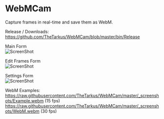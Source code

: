 WebMCam
=======

Capture frames in real-time and save them as WebM.


Release / Downloads:
https://github.com/TheTarkus/WebMCam/blob/master/bin/Release

Main Form<br/>
![ScreenShot](https://raw.githubusercontent.com/TheTarkus/WebMCam/master/_screenshots/main.png)

Edit Frames Form<br/>
![ScreenShot](https://raw.githubusercontent.com/TheTarkus/WebMCam/master/_screenshots/frames.png)

Settings Form<br/>
![ScreenShot](https://raw.githubusercontent.com/TheTarkus/WebMCam/master/_screenshots/settings.png)

WebM Examples:<br/>
https://raw.githubusercontent.com/TheTarkus/WebMCam/master/_screenshots/Example.webm (15 fps)<br/>
https://raw.githubusercontent.com/TheTarkus/WebMCam/master/_screenshots/WebM.webm (30 fps)
